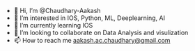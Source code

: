 - 👋 Hi, I’m @Chaudhary-Aakash
- 👀 I’m interested in IOS, Python, ML, Deeplearning, AI
- 🌱 I’m currently learning IOS
- 💞️ I’m looking to collaborate on Data Analysis and visulization
- 📫 How to reach me aakash.ac.chaudhary@gmail.com

<!---
Chaudhary-Aakash/Chaudhary-Aakash is a ✨ special ✨ repository because its `README.md` (this file) appears on your GitHub profile.
You can click the Preview link to take a look at your changes.
--->
